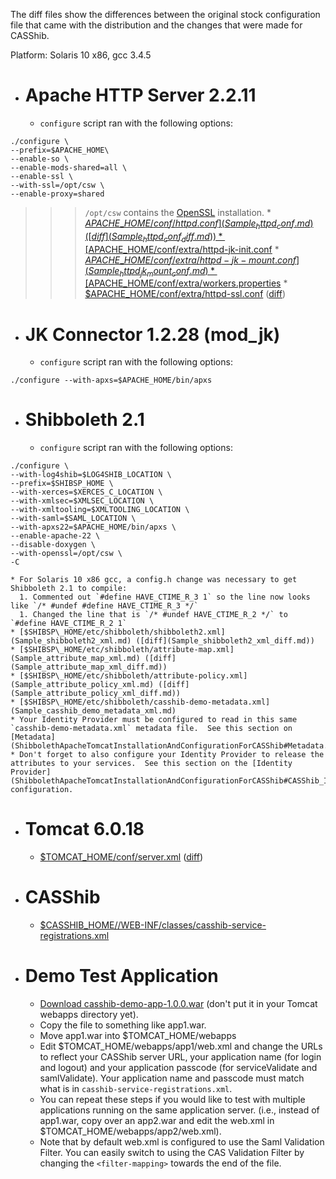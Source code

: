 

The diff files show the differences between the original stock configuration file that came with the distribution and the changes that were made for CASShib.
<p />
Platform: Solaris 10 x86, gcc 3.4.5

  * # Apache HTTP Server 2.2.11 #
    * `configure` script ran with the following options:
```
./configure \
--prefix=$APACHE_HOME\
--enable-so \
--enable-mods-shared=all \
--enable-ssl \
--with-ssl=/opt/csw \
--enable-proxy=shared        
```
> > > `/opt/csw` contains the [OpenSSL](http://www.openssl.org/) installation.
    * [$APACHE\_HOME/conf/httpd.conf](Sample_httpd_conf.md) ([diff](Sample_httpd_conf_diff.md))
    * [$APACHE\_HOME/conf/extra/httpd-jk-init.conf](Sample_httpd_jk_init_conf.md)
    * [$APACHE\_HOME/conf/extra/httpd-jk-mount.conf](Sample_httpd_jk_mount_conf.md)
    * [$APACHE\_HOME/conf/extra/workers.properties](Sample_workers_properties.md)
    * [$APACHE\_HOME/conf/extra/httpd-ssl.conf](Sample_httpd_ssl_conf.md) ([diff](Sample_httpd_ssl_conf_diff.md))
> > > <p />
  * # JK Connector 1.2.28 (mod\_jk) #
    * `configure` script ran with the following options:
```
./configure --with-apxs=$APACHE_HOME/bin/apxs
```
> > > <p />
  * # Shibboleth 2.1 #
    * `configure` script ran with the following options:
```
./configure \
--with-log4shib=$LOG4SHIB_LOCATION \
--prefix=$SHIBSP_HOME \
--with-xerces=$XERCES_C_LOCATION \
--with-xmlsec=$XMLSEC_LOCATION \
--with-xmltooling=$XMLTOOLING_LOCATION \
--with-saml=$SAML_LOCATION \
--with-apxs22=$APACHE_HOME/bin/apxs \
--enable-apache-22 \
--disable-doxygen \
--with-openssl=/opt/csw \
-C
```
    * For Solaris 10 x86 gcc, a config.h change was necessary to get Shibboleth 2.1 to compile:
      1. Commented out `#define HAVE_CTIME_R_3 1` so the line now looks like `/* #undef #define HAVE_CTIME_R_3 */`
      1. Changed the line that is `/* #undef HAVE_CTIME_R_2 */` to `#define HAVE_CTIME_R_2 1`
    * [$SHIBSP\_HOME/etc/shibboleth/shibboleth2.xml](Sample_shibboleth2_xml.md) ([diff](Sample_shibboleth2_xml_diff.md))
    * [$SHIBSP\_HOME/etc/shibboleth/attribute-map.xml](Sample_attribute_map_xml.md) ([diff](Sample_attribute_map_xml_diff.md))
    * [$SHIBSP\_HOME/etc/shibboleth/attribute-policy.xml](Sample_attribute_policy_xml.md) ([diff](Sample_attribute_policy_xml_diff.md))
    * [$SHIBSP\_HOME/etc/shibboleth/casshib-demo-metadata.xml](Sample_casshib_demo_metadata_xml.md)
    * Your Identity Provider must be configured to read in this same `casshib-demo-metadata.xml` metadata file.  See this section on  [Metadata](ShibbolethApacheTomcatInstallationAndConfigurationForCASShib#Metadata.md).
    * Don't forget to also configure your Identity Provider to release the attributes to your services.  See this section on the [Identity Provider](ShibbolethApacheTomcatInstallationAndConfigurationForCASShib#CASShib_Identity_Provider.md) configuration.
> > > <p />
  * # Tomcat 6.0.18 #
    * [$TOMCAT\_HOME/conf/server.xml](Sample_server_xml.md) ([diff](Sample_server_xml_diff.md))
> > > <p />
  * # CASShib #
    * [$CASSHIB\_HOME//WEB-INF/classes/casshib-service-registrations.xml](Sample_casshib_service_registrations_xml.md)
> > > <p />
  * # Demo Test Application #
    * [Download casshib-demo-app-1.0.0.war](http://code.google.com/p/casshib/downloads/list) (don't put it in your Tomcat webapps directory yet).
    * Copy the file to something like app1.war.
    * Move app1.war into $TOMCAT\_HOME/webapps
    * Edit $TOMCAT\_HOME/webapps/app1/web.xml and change the URLs to reflect your CASShib server URL, your application name (for login and logout) and your application passcode (for serviceValidate and samlValidate).  Your application name and passcode must match what is in `casshib-service-registrations.xml`.
    * You can repeat these steps if you would like to test with multiple applications running on the same application server.  (i.e., instead of app1.war, copy over an app2.war and edit the web.xml in $TOMCAT\_HOME/webapps/app2/web.xml).
    * Note that by default web.xml is configured to use the Saml Validation Filter.  You can easily switch to using the CAS Validation Filter by changing the `<filter-mapping>` towards the end of the file.